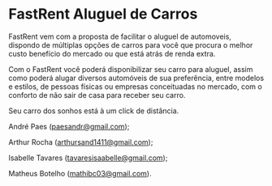 # FastRent Aluguel de Carros

FastRent vem com a proposta de facilitar o aluguel de automoveis, dispondo de múltiplas opções de carros para você que procura o melhor custo benefício do mercado ou que está atrás de renda extra.

Com o FastRent você poderá disponibilizar seu carro para aluguel, assim como poderá alugar diversos automóveis de sua preferência, entre modelos e estilos, de pessoas físicas ou empresas conceituadas no mercado, com o conforto de não sair de casa para receber seu carro.

Seu carro dos sonhos está à um click de distância.

André Paes (paesandr@gmail.com);

Arthur Rocha (arthursand1411@gmail.com);

Isabelle Tavares (tavaresisaabelle@gmail.com);

Matheus Botelho (mathibc03@gmail.com).
